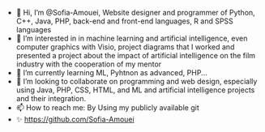 - 👋 Hi, I’m @Sofia-Amouei, Website designer and programmer of Python, C++, Java, PHP, back-end and front-end languages, R and SPSS languages
- 👀 I’m interested in in machine learning and artificial intelligence, even computer graphics with Visio, project diagrams that I worked and presented a project about the impact of artificial intelligence on the film industry with the cooperation of my mentor
- 🌱 I’m currently learning ML, Pyhtnon as advanced, PHP...
- 💞️ I’m looking to collaborate on programming and web design, especially using Java, PHP, CSS, HTML, and ML and artificial intelligence projects and their integration.
- 📫 How to reach me: By Using my publicly available git
- ✨ https://github.com/Sofia-Amouei
<!---
Sofia-Amouei/Sofia-Amouei is a ✨ special ✨ repository because its `README.md` (this file) appears on your GitHub profile.
You can click the Preview link to take a look at your changes.
--->

